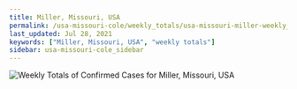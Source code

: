 ```yaml
---
title: Miller, Missouri, USA
permalink: /usa-missouri-cole/weekly_totals/usa-missouri-miller-weekly_totals.html
last_updated: Jul 28, 2021
keywords: ["Miller, Missouri, USA", "weekly totals"]
sidebar: usa-missouri-cole_sidebar
---
```


![Weekly Totals of Confirmed Cases for Miller, Missouri, USA](/covid_tracker/images/graphs/usa-missouri-miller-weekly_totals_graph.png)
